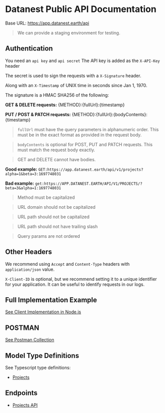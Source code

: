 # Datanest Public API Documentation

Base URL: https://app.datanest.earth/api

> We can provide a staging environment for testing.

## Authentication

You need an `api key` and `api secret`
The API key is added as the `X-API-Key` header

The secret is used to sign the requests with a `X-Signature` header.

Along with an `X-Timestamp` of UNIX time in seconds since Jan 1, 1970.

The signature is a HMAC SHA256 of the following:

**GET & DELETE requests:**
{METHOD}:{fullUrl}:{timestamp}

**PUT / POST & PATCH requests:**
{METHOD}:{fullUrl}:{bodyContents}:{timestamp}

> `fullUrl` must have the query parameters in alphanumeric order. This must be in the exact format as provided in the request body.

> `bodyContents` is optional for POST, PUT and PATCH requests. This must match the request body exactly.

> GET and DELETE cannot have bodies.

**Good example:**
`GET:https://app.datanest.earth/api/v1/projects?alpha=1&beta=3:1697748031`

**Bad example:**
`get:https://APP.DATANEST.EARTH/API/V1/PROJECTS/?beta=3&alpha=1:1697748031`
> Method must be capitalized 

> URL domain should not be capitalized

> URL path should not be capitalized

> URL path should not have trailing slash

> Query params are not ordered

## Other Headers

We recommend using `Accept` and `Content-Type` headers with `application/json` value.

`X-Client-ID` is optional, but we recommend setting it to a unique identifier for your application. It can be useful to identify requests in our logs.

## Full Implementation Example

[See Client Implementation in Node.js](../src/index.ts)

## POSTMAN

[See Postman Collection](./postman/)

## Model Type Definitions

See Typescript type definitions:
- [Projects](../src/projects.ts)

## Endpoints

- [Projects API](./endpoints/projects.md)
